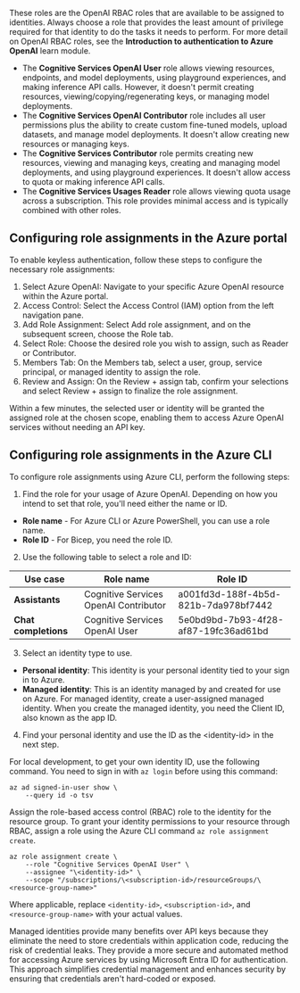 These roles are the OpenAI RBAC roles that are available to be assigned to identities. Always choose a role that provides the least amount of privilege required for that identity to do the tasks it needs to perform. For more detail on OpenAI RBAC roles, see the **Introduction to authentication to Azure OpenAI** learn module.

- The **Cognitive Services OpenAI User** role allows viewing resources, endpoints, and model deployments, using playground experiences, and making inference API calls. However, it doesn't permit creating resources, viewing/copying/regenerating keys, or managing model deployments.
- The **Cognitive Services OpenAI Contributor** role includes all user permissions plus the ability to create custom fine-tuned models, upload datasets, and manage model deployments. It doesn't allow creating new resources or managing keys.
- The **Cognitive Services Contributor** role permits creating new resources, viewing and managing keys, creating and managing model deployments, and using playground experiences. It doesn't allow access to quota or making inference API calls.
- The **Cognitive Services Usages Reader** role allows viewing quota usage across a subscription. This role provides minimal access and is typically combined with other roles.

## Configuring role assignments in the Azure portal

To enable keyless authentication, follow these steps to configure the necessary role assignments:

1. Select Azure OpenAI: Navigate to your specific Azure OpenAI resource within the Azure portal.
2. Access Control: Select the Access Control (IAM) option from the left navigation pane.
3. Add Role Assignment: Select Add role assignment, and on the subsequent screen, choose the Role tab.
4. Select Role: Choose the desired role you wish to assign, such as Reader or Contributor.
5. Members Tab: On the Members tab, select a user, group, service principal, or managed identity to assign the role.
6. Review and Assign: On the Review + assign tab, confirm your selections and select Review + assign to finalize the role assignment.

Within a few minutes, the selected user or identity will be granted the assigned role at the chosen scope, enabling them to access Azure OpenAI services without needing an API key.

## Configuring role assignments in the Azure CLI

To configure role assignments using Azure CLI, perform the following steps:

1. Find the role for your usage of Azure OpenAI. Depending on how you intend to set that role, you'll need either the name or ID.

- **Role name** - For Azure CLI or Azure PowerShell, you can use a role name.
- **Role ID** - For Bicep, you need the role ID.

2. Use the following table to select a role and ID:

| **Use case** | **Role name** | **Role ID** |
|---|---|---|
| **Assistants** | Cognitive Services OpenAI Contributor | a001fd3d-188f-4b5d-821b-7da978bf7442 |
| **Chat completions** | Cognitive Services OpenAI User | 5e0bd9bd-7b93-4f28-af87-19fc36ad61bd |

3. Select an identity type to use.

- **Personal identity**: This identity is your personal identity tied to your sign in to Azure.
- **Managed identity**: This is an identity managed by and created for use on Azure. For managed identity, create a user-assigned managed identity. When you create the managed identity, you need the Client ID, also known as the app ID.

4. Find your personal identity and use the ID as the \<identity-id> in the next step.

For local development, to get your own identity ID, use the following command. You need to sign in with `az login` before using this command:

```azurecli
az ad signed-in-user show \
    --query id -o tsv
```

Assign the role-based access control (RBAC) role to the identity for the resource group. To grant your identity permissions to your resource through RBAC, assign a role using the Azure CLI command `az role assignment create`.

```azurecli
az role assignment create \
    --role "Cognitive Services OpenAI User" \
    --assignee "\<identity-id>" \
    --scope "/subscriptions/\<subscription-id>/resourceGroups/\<resource-group-name>"
```

Where applicable, replace `<identity-id>`, `<subscription-id>`, and `<resource-group-name>` with your actual values.

Managed identities provide many benefits over API keys because they eliminate the need to store credentials within application code, reducing the risk of credential leaks. They provide a more secure and automated method for accessing Azure services by using Microsoft Entra ID for authentication. This approach simplifies credential management and enhances security by ensuring that credentials aren't hard-coded or exposed.
